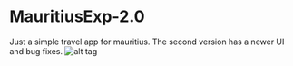 # MauritiusExp-2.0

Just a simple travel app for mauritius. The second version has a newer UI and bug fixes.
![alt tag](http://nravichan.paperplane.io/assets/img/portfolio/port2.png)
